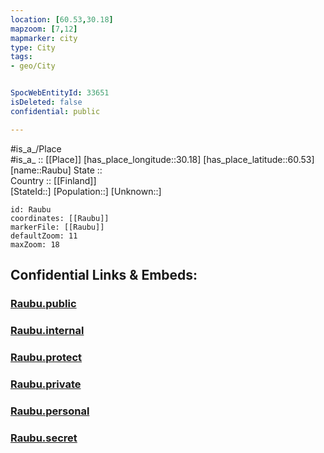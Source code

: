 ```yaml
---
location: [60.53,30.18] 
mapzoom: [7,12] 
mapmarker: city 
type: City
tags:
- geo/City


SpocWebEntityId: 33651
isDeleted: false
confidential: public

---
```

#is_a_/Place  
#is_a_ :: [[Place]] 
[has_place_longitude::30.18] 
[has_place_latitude::60.53] 
[name::Raubu] 
State ::  
Country :: [[Finland]]  
[StateId::] 
[Population::] 
[Unknown::] 


```leaflet
id: Raubu
coordinates: [[Raubu]] 
markerFile: [[Raubu]] 
defaultZoom: 11 
maxZoom: 18
```


## Confidential Links & Embeds: 

### [Raubu.public](/_public/\Earth\Continent\Europe\Europe~East\Russia\Russia~NorthWest\Leningrad_Oblast\CityRaubu.public.md) 

### [Raubu.internal](/_internal/\Earth\Continent\Europe\Europe~East\Russia\Russia~NorthWest\Leningrad_Oblast\CityRaubu.internal.md) 

### [Raubu.protect](/_protect/\Earth\Continent\Europe\Europe~East\Russia\Russia~NorthWest\Leningrad_Oblast\CityRaubu.protect.md) 

### [Raubu.private](/_private/\Earth\Continent\Europe\Europe~East\Russia\Russia~NorthWest\Leningrad_Oblast\CityRaubu.private.md) 

### [Raubu.personal](/_personal/\Earth\Continent\Europe\Europe~East\Russia\Russia~NorthWest\Leningrad_Oblast\CityRaubu.personal.md) 

### [Raubu.secret](/_secret/\Earth\Continent\Europe\Europe~East\Russia\Russia~NorthWest\Leningrad_Oblast\CityRaubu.secret.md)

